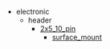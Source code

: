 * electronic
  * header
    * [2x5_10_pin](electronic/header/2x5_10_pin)
      * [surface_mount](electronic/header/2x5_10_pin/surface_mount)
